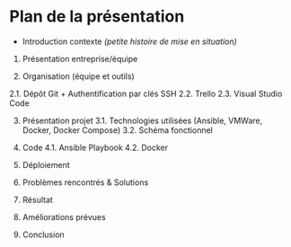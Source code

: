 # Plan de la présentation

- Introduction contexte *(petite histoire de mise en situation)*

1. Présentation entreprise/équipe

2. Organisation (équipe et outils)

  2.1. Dépôt Git + Authentification par clés SSH
  2.2. Trello
  2.3. Visual Studio Code

  
3. Présentation projet
    3.1. Technologies utilisées (Ansible, VMWare, Docker, Docker Compose)
    3.2. Schéma fonctionnel


4. Code
    4.1. Ansible Playbook
    4.2. Docker


5. Déploiement


6. Problèmes rencontrés & Solutions

7. Résultat

8. Améliorations prévues

9. Conclusion

